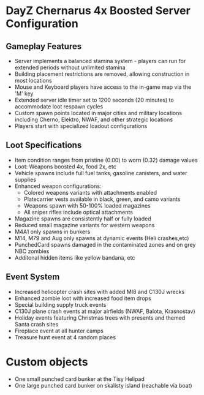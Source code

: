 # DayZ Chernarus 4x Boosted Server Configuration

## Gameplay Features

* Server implements a balanced stamina system - players can run for extended periods without unlimited stamina
* Building placement restrictions are removed, allowing construction in most locations
* Mouse and Keyboard players have access to the in-game map via the 'M' key
* Extended server idle timer set to 1200 seconds (20 minutes) to accommodate loot respawn cycles
* Custom spawn points located in major cities and military locations including Cherno, Elektro, NWAF, and other strategic locations
* Players start with specialized loadout configurations

## Loot Specifications

* Item condition ranges from pristine (0.00) to worn (0.32) damage values
* Loot: Weapons boosted 4x, food 2x, etc
* Vehicle spawns include full fuel tanks, gasoline canisters, and water supplies
* Enhanced weapon configurations:
  * Colored weapons variants with attachments enabled
  * Platecarrier vests available in black, green, and camo variants
  * Weapons spawn with 50-100% loaded magazines
  * All sniper rifles include optical attachments
* Magazine spawns are consistently half or fully loaded
* Reduced small magazine variants for western weapons
* M4A1 only spawns in bunkers
* M14, M79 and Aug only spawns at dynamic events (Heli crashes,etc)
* PunchedCard spawns damaged in the contaminated zones and on grey NBC zombies
* Additonal hidden items like yellow bandana, etc

## Event System

* Increased helicopter crash sites with added MI8 and C130J wrecks
* Enhanced zombie loot with increased food item drops
* Special building supply truck events
* C130J plane crash events at major airfields (NWAF, Balota, Krasnostav)
* Holiday events featuring Christmas trees with presents and themed Santa crash sites
* Fireplace event at all hunter camps
* Treasure hunt event at 4 random places

# Custom objects
* One small punched card bunker at the Tisy Helipad
* One large punched card bunker on skalisty island (reachable via boat)
